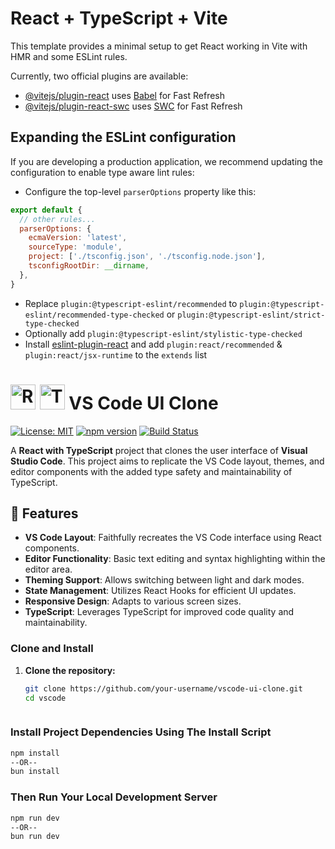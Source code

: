 # React + TypeScript + Vite

This template provides a minimal setup to get React working in Vite with HMR and some ESLint rules.

Currently, two official plugins are available:

- [@vitejs/plugin-react](https://github.com/vitejs/vite-plugin-react/blob/main/packages/plugin-react/README.md) uses [Babel](https://babeljs.io/) for Fast Refresh
- [@vitejs/plugin-react-swc](https://github.com/vitejs/vite-plugin-react-swc) uses [SWC](https://swc.rs/) for Fast Refresh

## Expanding the ESLint configuration

If you are developing a production application, we recommend updating the configuration to enable type aware lint rules:

- Configure the top-level `parserOptions` property like this:

```js
export default {
  // other rules...
  parserOptions: {
    ecmaVersion: 'latest',
    sourceType: 'module',
    project: ['./tsconfig.json', './tsconfig.node.json'],
    tsconfigRootDir: __dirname,
  },
}
```

- Replace `plugin:@typescript-eslint/recommended` to `plugin:@typescript-eslint/recommended-type-checked` or `plugin:@typescript-eslint/strict-type-checked`
- Optionally add `plugin:@typescript-eslint/stylistic-type-checked`
- Install [eslint-plugin-react](https://github.com/jsx-eslint/eslint-plugin-react) and add `plugin:react/recommended` & `plugin:react/jsx-runtime` to the `extends` list



# <img src="https://upload.wikimedia.org/wikipedia/commons/a/a7/React-icon.svg" alt="React Logo" width="40" height="40"/> <img src="https://upload.wikimedia.org/wikipedia/commons/4/4c/Typescript_logo_2020.svg" alt="TypeScript Logo" width="40" height="40"/> VS Code UI Clone

[![License: MIT](https://img.shields.io/badge/License-MIT-green.svg)](https://opensource.org/licenses/MIT)
[![npm version](https://img.shields.io/npm/v/npm.svg?style=flat)](https://www.npmjs.com/)
[![Build Status](https://img.shields.io/badge/build-passing-brightgreen)](https://your-ci-link)

A **React with TypeScript** project that clones the user interface of **Visual Studio Code**. This project aims to replicate the VS Code layout, themes, and editor components with the added type safety and maintainability of TypeScript.

## 🌟 Features

- **VS Code Layout**: Faithfully recreates the VS Code interface using React components.
- **Editor Functionality**:  Basic text editing and syntax highlighting within the editor area.
- **Theming Support**: Allows switching between light and dark modes.
- **State Management**: Utilizes React Hooks for efficient UI updates.
- **Responsive Design**:  Adapts to various screen sizes.
- **TypeScript**:  Leverages TypeScript for improved code quality and maintainability.





### Clone and Install

1. **Clone the repository:**

   ```bash
   git clone https://github.com/your-username/vscode-ui-clone.git
   cd vscode

   
   
### Install Project Dependencies Using The Install Script

```bash
npm install
--OR--
bun install
```

### Then Run Your Local Development Server

```bash
npm run dev
--OR--
bun run dev
```
